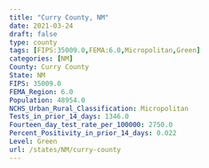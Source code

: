 ```yaml
---
title: "Curry County, NM"
date: 2021-03-24
draft: false
type: county
tags: [FIPS:35009.0,FEMA:6.0,Micropolitan,Green]
categories: [NM]
County: Curry County
State: NM
FIPS: 35009.0
FEMA_Region: 6.0
Population: 48954.0
NCHS_Urban_Rural_Classification: Micropolitan
Tests_in_prior_14_days: 1346.0
Fourteen_day_test_rate_per_100000: 2750.0
Percent_Positivity_in_prior_14_days: 0.022
Level: Green
url: /states/NM/curry-county
---
```



